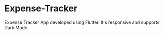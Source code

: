 # Expense-Tracker
 Expense Tracker App developed using Flutter. It's responsive and supports Dark Mode.
